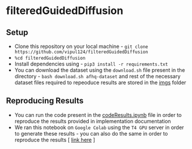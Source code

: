 # filteredGuidedDiffusion

## Setup
- Clone this repository on your local machine - `git clone https://github.com/vipul124/filteredGuidedDiffusion`
- `%cd filteredGuidedDiffusion`
- Install dependencies using - `pip3 install -r requirements.txt`
- You can download the dataset using the `download.sh` file present in the directory - `bash download.sh afhq-dataset` and rest of the necessary dataset files required to repeoduce results are stored in the [imgs](/imgs) folder

## Reproducing Results
- You can run the code present in the [codeResults.ipynb](codeResults.ipynb) file in order to reproduce the results provided in implementation documentation
- We ran this notebook on `Google Colab` using the `T4 GPU` server in order to generate these results - you can also do the same in order to reproduce the results [ [link here](https://colab.research.google.com/drive/1Np_Fl8MsX6QP8AeUfiFz5sZLRDy60_Nr?usp=sharing) ]
